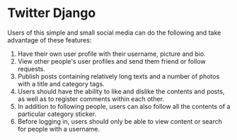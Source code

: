 # Twitter Django

Users of this simple and small social media can do the following and take advantage of these features:

1. Have their own user profile with their username, picture and bio.
2. View other people's user profiles and send them friend or follow requests.
3. Publish posts containing relatively long texts and a number of photos with a title and category tags.
4. Users should have the ability to like and dislike the contents and posts, as well as to register comments within each other.
5. In addition to following people, users can also follow all the contents of a particular category sticker.
6. Before logging in, users should only be able to view content or search for people with a username.
